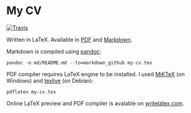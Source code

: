 # My CV

[![Travis](https://img.shields.io/travis/phts/my-cv.svg)](https://travis-ci.org/phts/my-cv)

Written in LaTeX.
Available in [PDF](https://phts.github.io/my-cv/Phil%20Tsarik%20-%20CV.pdf) and [Markdown](https://phts.github.io/my-cv/README.md).

Markdown is compiled using [pandoc](https://github.com/jgm/pandoc):

    pandoc -o md/README.md --to=markdown_github my-cv.tex

PDF compiler requires LaTeX engine to be installed. I used [MiKTeX](http://miktex.org/download) (on Windows) and [texlive](https://www.tug.org/texlive/) (on Debian):

    pdflatex my-cv.tex

Online LaTeX preview and PDF compiler is avalable on [writelatex.com](https://www.writelatex.com).
